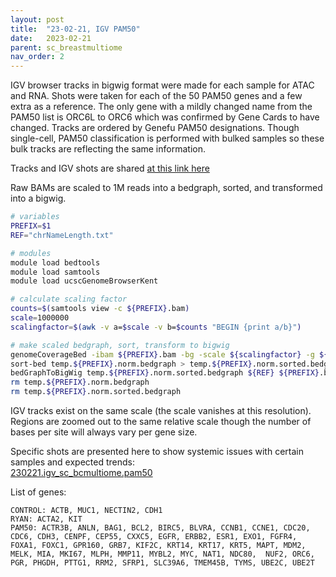 ```yaml
---
layout: post
title:  "23-02-21, IGV PAM50"
date:   2023-02-21
parent: sc_breastmultiome
nav_order: 2
---
```


IGV browser tracks in bigwig format were made for each sample for ATAC and RNA. Shots were taken for each of the 50 PAM50 genes and a few extra as a reference. The only gene with a mildly changed name from the PAM50 list is ORC6L to ORC6 which was confirmed by Gene Cards to have changed. Tracks are ordered by Genefu PAM50 designations. Though single-cell, PAM50 classification is performed with bulked samples so these bulk tracks are reflecting the same information.

Tracks and IGV shots are shared [at this link here](https://ohsuitg-my.sharepoint.com/:f:/g/personal/nishidaa_ohsu_edu/ErW8ElcyhtBDub9DJCEFCJEB6fPhuWh0C0ivq9cFzX8W5w?e=YNISch)

Raw BAMs are scaled to 1M reads into a bedgraph, sorted, and transformed into a bigwig.
```sh
# variables
PREFIX=$1
REF="chrNameLength.txt"

# modules
module load bedtools
module load samtools
module load ucscGenomeBrowserKent

# calculate scaling factor
counts=$(samtools view -c ${PREFIX}.bam)
scale=1000000
scalingfactor=$(awk -v a=$scale -v b=$counts "BEGIN {print a/b}")

# make scaled bedgraph, sort, transform to bigwig
genomeCoverageBed -ibam ${PREFIX}.bam -bg -scale ${scalingfactor} -g ${REF} > temp.${PREFIX}.norm.bedgraph
sort-bed temp.${PREFIX}.norm.bedgraph > temp.${PREFIX}.norm.sorted.bedgraph
bedGraphToBigWig temp.${PREFIX}.norm.sorted.bedgraph ${REF} ${PREFIX}.bigwig
rm temp.${PREFIX}.norm.bedgraph
rm temp.${PREFIX}.norm.sorted.bedgraph
```

IGV tracks exist on the same scale (the scale vanishes at this resolution). Regions are zoomed out to the same relative scale though the number of bases per site will always vary per gene size.

Specific shots are presented here to show systemic issues with certain samples and expected trends:
<br>[230221.igv_sc_bcmultiome.pam50](https://ohsuitg-my.sharepoint.com/:b:/g/personal/nishidaa_ohsu_edu/ESvzmSLyoxVIvltPwtEzGVUBjflNFld_z4RC8OY77_SFZg?e=JRYYqf)

List of genes:
```
CONTROL: ACTB, MUC1, NECTIN2, CDH1
RYAN: ACTA2, KIT
PAM50: ACTR3B, ANLN, BAG1, BCL2, BIRC5, BLVRA, CCNB1, CCNE1, CDC20, CDC6, CDH3, CENPF, CEP55, CXXC5, EGFR, ERBB2, ESR1, EXO1, FGFR4, FOXA1, FOXC1, GPR160, GRB7, KIF2C, KRT14, KRT17, KRT5, MAPT, MDM2, MELK, MIA, MKI67, MLPH, MMP11, MYBL2, MYC, NAT1, NDC80,  NUF2, ORC6, PGR, PHGDH, PTTG1, RRM2, SFRP1, SLC39A6, TMEM45B, TYMS, UBE2C, UBE2T
```
